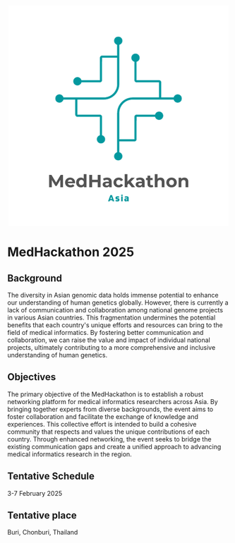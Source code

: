 <!-- centering markdown images -->
<p align="center">
  <img src="images/MedHackathon_logo.png">
</p>

# MedHackathon 2025

## Background

The diversity in Asian genomic data holds immense potential to enhance our understanding of human genetics globally. However, there is currently a lack of communication and collaboration among national genome projects in various Asian countries. This fragmentation undermines the potential benefits that each country's unique efforts and resources can bring to the field of medical informatics. By fostering better communication and collaboration, we can raise the value and impact of individual national projects, ultimately contributing to a more comprehensive and inclusive understanding of human genetics.

## Objectives

The primary objective of the MedHackathon is to establish a robust networking platform for medical informatics researchers across Asia. By bringing together experts from diverse backgrounds, the event aims to foster collaboration and facilitate the exchange of knowledge and experiences. This collective effort is intended to build a cohesive community that respects and values the unique contributions of each country. Through enhanced networking, the event seeks to bridge the existing communication gaps and create a unified approach to advancing medical informatics research in the region.

## Tentative Schedule

3-7 February 2025

## Tentative place

Buri, Chonburi, Thailand
